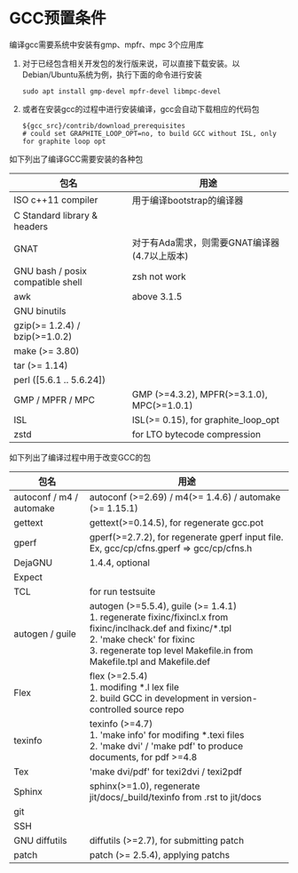 # GCC预置条件

编译gcc需要系统中安装有gmp、mpfr、mpc 3个应用库

1. 对于已经包含相关开发包的发行版来说，可以直接下载安装。以Debian/Ubuntu系统为例，执行下面的命令进行安装

   ```shell
   sudo apt install gmp-devel mpfr-devel libmpc-devel
   ```

2. 或者在安装gcc的过程中进行安装编译，gcc会自动下载相应的代码包

   ```shell
   ${gcc_src}/contrib/download_prerequisites
   # could set GRAPHITE_LOOP_OPT=no, to build GCC without ISL, only for graphite loop opt
   ```

如下列出了编译GCC需要安装的各种包

| 包名                              | 用途                                         |
| --------------------------------- | -------------------------------------------- |
| ISO c++11 compiler                | 用于编译bootstrap的编译器                    |
| C Standard library & headers      |                                              |
| GNAT                              | 对于有Ada需求，则需要GNAT编译器(4.7以上版本) |
| GNU bash / posix compatible shell | zsh not work                                 |
| awk                               | above 3.1.5                                  |
| GNU binutils                      |                                              |
| gzip(>= 1.2.4) / bzip(>=1.0.2)    |                                              |
| make (>= 3.80)                    |                                              |
| tar (>= 1.14)                     |                                              |
| perl ([5.6.1 .. 5.6.24])          |                                              |
| GMP / MPFR / MPC                  | GMP (>=4.3.2), MPFR(>=3.1.0), MPC(>=1.0.1)   |
| ISL                               | ISL(>= 0.15), for graphite_loop_opt          |
| zstd                              | for LTO bytecode compression                 |

如下列出了编译过程中用于改变GCC的包

| 包名                     | 用途                                                         |
| ------------------------ | ------------------------------------------------------------ |
| autoconf / m4 / automake | autoconf (>=2.69) / m4(>= 1.4.6) / automake (>= 1.15.1)      |
| gettext                  | gettext(>=0.14.5), for regenerate gcc.pot                    |
| gperf                    | gperf(>=2.7.2), for regenerate gperf input file. Ex, gcc/cp/cfns.gperf => gcc/cp/cfns.h |
| DejaGNU                  | 1.4.4, optional                                              |
| Expect                   |                                                              |
| TCL                      | for run testsuite                                            |
| autogen / guile          | autogen (>=5.5.4), guile (>= 1.4.1)<br />1. regenerate fixinc/fixincl.x from fixinc/inclhack.def and fixinc/*.tpl<br />2. 'make check' for fixinc<br />3. regenerate top level Makefile.in from Makefile.tpl and Makefile.def |
| Flex                     | flex (>=2.5.4)<br />1. modifing *.l lex file<br />2. build GCC in development in version-controlled source repo |
| texinfo                  | texinfo (>=4.7)<br />1. 'make info' for modifing *.texi files<br />2. 'make dvi' / 'make pdf' to produce documents, for pdf >=4.8 |
| Tex                      | 'make dvi/pdf' for texi2dvi / texi2pdf                       |
| Sphinx                   | sphinx(>=1.0), regenerate jit/docs/_build/texinfo from .rst to jit/docs |
| git                      |                                                              |
| SSH                      |                                                              |
| GNU diffutils            | diffutils (>=2.7), for submitting patch                      |
| patch                    | patch (>= 2.5.4), applying patchs                            |

